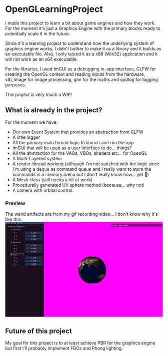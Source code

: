 # OpenGLearningProject

I made this project to learn a bit about game engines and how they work. For the moment it's just a Graphics Engine with the primary blocks ready to potentially scale it in the future.

Since it's a learning project to understand how the underlying system of graphics engine works, I didn't bother to make it as a library and it builds as an executable file. Also, I only tested it as a x86 (Win32) application and it will not work as an x64 executable.

For the libraries, I used ImGUI as a debugging in-app interface, GLFW for creating the OpenGL context and reading inputs from the hardware, stb_image for image processing, glm for the maths and spdlog for logging purposes.

This project is very much a WIP!

## What is already in the project?

For the moment we have:

-   Our own Event System that provides an abstraction from GLFW
-   A little logger
-   All the primary main thread logic to launch and run the app
-   ImGUI that will be used as a user interface to do... things?
-   All the abstraction for the VAOs, VBOs, shaders etc... for OpenGL
-   A Multi-Layered system
-   A render-thread working (although I'm not satisfied with the logic since I'm using a deque as command queue and I really want to store the commands in a memory arena but I don't really know how... yet 🤔)
-   A Mesh class (still needs a lot of work)
-   Procedurally generated UV sphere method (because... why not)
-   A camera with orbital control.

### Preview

The weird artifacts are from my gif recording video... I don't know why it's like this.
![preview gif](ImagePreviews/preview.gif)

## Future of this project

My goal for this project is to at least achieve PBR for the graphics engine but first I'll probably implement FBOs and Phong lighting.
